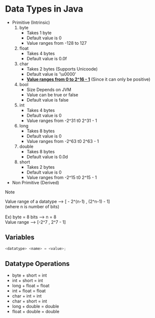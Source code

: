 # Data Types in Java

- Primitive (Intrinsic)
    1. byte
        - Takes 1 byte
        - Default value is 0
        - Value ranges from -128 to 127
    2. float
        - Takes 4 bytes
        - Default value is 0.0f
    3. char
        - Takes 2 bytes (Supports Unicoode)
        - Default value is '\u0000'
        - <ins>**Value ranges from 0 to 2^16 - 1**</ins> (Since it can only be positive)
    4. bool
        - Size Depends on JVM
        - Value can be true or false
        - Default value is false
    5. int
        - Takes 4 bytes
        - Default value is 0
        - Value ranges from -2^31 t0 2^31 - 1
    6. long
        - Takes 8 bytes
        - Default value is 0
        - Value ranges from -2^63 t0 2^63 - 1
    7. double
        - Takes 8 bytes
        - Default value is 0.0d
    8. short
        - Takes 2 bytes
        - Default value is 0
        - Value ranges from -2^15 t0 2^15 - 1
- Non Primitive (Derived)

>[!NOTE]
Value range of a datatype --> [ - 2^(n-1) , (2^n-1) - 1]  
(where n is number of bits)  
\
Ex) byte = 8 bits --> n = 8  
    Value range --> [-2^7 , 2^7 - 1]

## Variables
```java
<datatype> <name> = <value>;
```

## Datatype Operations
- byte + short = int
- int + short = int
- long + float = float
- int + float = float
- char + int = int
- char + short = int
- long + double = double
- float + double = double